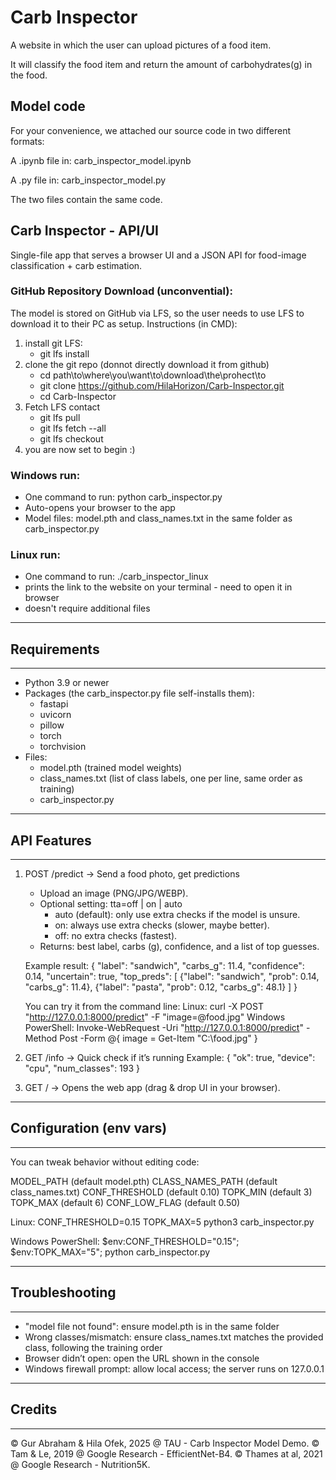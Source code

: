 # Carb Inspector

A website in which the user can upload pictures of a food item. 

It will classify the food item and return the amount of carbohydrates(g) in the food.

## Model code

For your convenience, we attached our source code in two different formats:

A .ipynb file in: carb_inspector_model.ipynb

A .py file in: carb_inspector_model.py

The two files contain the same code.


## Carb Inspector - API/UI

Single-file app that serves a browser UI and a JSON API for food-image classification + carb estimation.

### GitHub Repository Download (unconvential):
The model is stored on GitHub via LFS, so the user needs to use LFS to download it to their PC as setup. Instructions (in CMD):
1) install git LFS:
   - git lfs install
2) clone the git repo (donnot directly download it from github)
   - cd path\to\where\you\want\to\download\the\prohect\to
   - git clone https://github.com/HilaHorizon/Carb-Inspector.git
   - cd Carb-Inspector
3) Fetch LFS contact
   - git lfs pull
   - git lfs fetch --all
   - git lfs checkout
4) you are now set to begin :)

### Windows run:
- One command to run:  python carb_inspector.py
- Auto-opens your browser to the app
- Model files: model.pth and class_names.txt in the same folder as carb_inspector.py

 
### Linux run:
- One command to run:  ./carb_inspector_linux
- prints the link to the website on your terminal - need to open it in browser
- doesn't require additional files

------------------------------------------------------------
## Requirements
------------------------------------------------------------
- Python 3.9 or newer
- Packages (the carb_inspector.py file self-installs them):
  * fastapi
  * uvicorn
  * pillow
  * torch
  * torchvision
- Files:
  * model.pth (trained model weights)
  * class_names.txt (list of class labels, one per line, same order as training)
  * carb_inspector.py


------------------------------------------------------------
## API Features
------------------------------------------------------------
1) POST /predict   →  Send a food photo, get predictions
   - Upload an image (PNG/JPG/WEBP).
   - Optional setting: tta=off | on | auto
       * auto (default): only use extra checks if the model is unsure.
       * on: always use extra checks (slower, maybe better).
       * off: no extra checks (fastest).
   - Returns: best label, carbs (g), confidence, and a list of top guesses.

   Example result:
   {
     "label": "sandwich",
     "carbs_g": 11.4,
     "confidence": 0.14,
     "uncertain": true,
     "top_preds": [
       {"label": "sandwich", "prob": 0.14, "carbs_g": 11.4},
       {"label": "pasta",    "prob": 0.12, "carbs_g": 48.1}
     ]
   }

   You can try it from the command line:
   Linux:
     curl -X POST "http://127.0.0.1:8000/predict" -F "image=@food.jpg"
   Windows PowerShell:
     Invoke-WebRequest -Uri "http://127.0.0.1:8000/predict" -Method Post -Form @{ image = Get-Item "C:\food.jpg" }

2) GET /info   →  Quick check if it’s running
   Example: { "ok": true, "device": "cpu", "num_classes": 193 }

3) GET /       →  Opens the web app (drag & drop UI in your browser).


------------------------------------------------------------
## Configuration (env vars)
------------------------------------------------------------
You can tweak behavior without editing code:

MODEL_PATH       (default model.pth)
CLASS_NAMES_PATH (default class_names.txt)
CONF_THRESHOLD   (default 0.10)
TOPK_MIN         (default 3)
TOPK_MAX         (default 6)
CONF_LOW_FLAG    (default 0.50)

Linux:
CONF_THRESHOLD=0.15 TOPK_MAX=5 python3 carb_inspector.py

Windows PowerShell:
$env:CONF_THRESHOLD="0.15"; $env:TOPK_MAX="5"; python carb_inspector.py

------------------------------------------------------------
## Troubleshooting
------------------------------------------------------------
- "model file not found": ensure model.pth is in the same folder
- Wrong classes/mismatch: ensure class_names.txt matches the provided class, following the training order
- Browser didn’t open: open the URL shown in the console
- Windows firewall prompt: allow local access; the server runs on 127.0.0.1

------------------------------------------------------------
## Credits
------------------------------------------------------------
© Gur Abraham & Hila Ofek, 2025  @ TAU - Carb Inspector Model Demo.
© Tam & Le, 2019 @ Google Research - EfficientNet-B4.
© Thames at al, 2021 @ Google Research - Nutrition5K.




